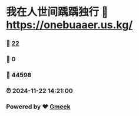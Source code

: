 # 我在人世间踽踽独行 :link: https://onebuaaer.us.kg/ 
### :page_facing_up: [22](https://onebuaaer.us.kg//tag.html) 
### :speech_balloon: 0 
### :hibiscus: 44598 
### :alarm_clock: 2024-11-22 14:21:00 
### Powered by :heart: [Gmeek](https://github.com/Meekdai/Gmeek)
